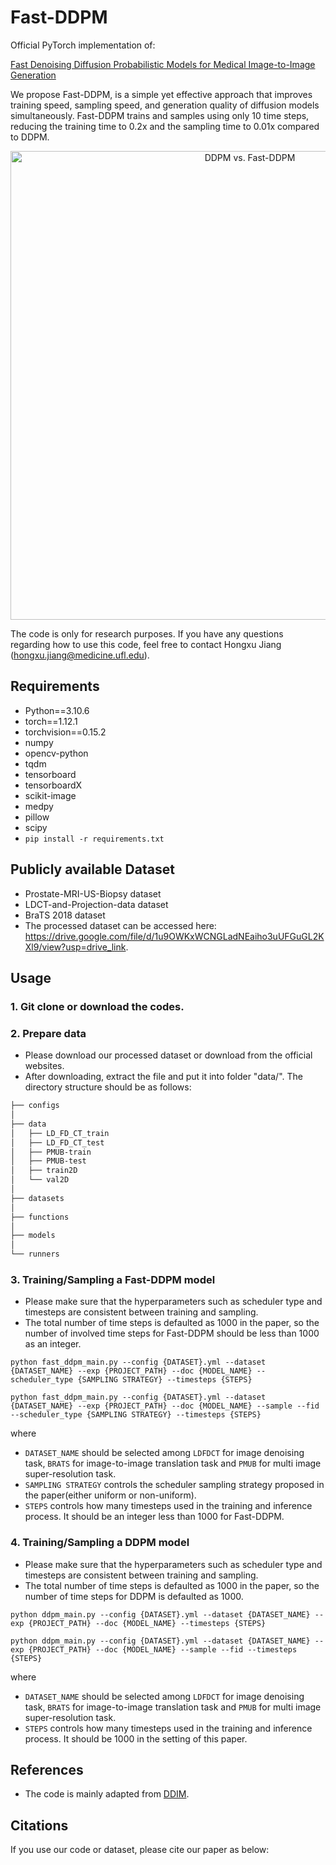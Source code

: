 # Fast-DDPM

Official PyTorch implementation of: 

[Fast Denoising Diffusion Probabilistic Models for Medical Image-to-Image Generation](https://arxiv.org/abs/2405.14802v1) 

We propose Fast-DDPM, is a simple yet effective approach that improves training speed, sampling speed, and generation quality of diffusion models simultaneously. Fast-DDPM trains and samples using only 10 time steps, reducing the training time to 0.2x and the sampling time to 0.01x compared to DDPM.

<p align="center">
  <img src="Images/Overview.png" alt="DDPM vs. Fast-DDPM" width="750">
</p>

The code is only for research purposes. If you have any questions regarding how to use this code, feel free to contact Hongxu Jiang (hongxu.jiang@medicine.ufl.edu).

## Requirements
* Python==3.10.6
* torch==1.12.1
* torchvision==0.15.2
* numpy
* opencv-python
* tqdm
* tensorboard
* tensorboardX
* scikit-image
* medpy
* pillow
* scipy
* `pip install -r requirements.txt`

## Publicly available Dataset
- Prostate-MRI-US-Biopsy dataset
- LDCT-and-Projection-data dataset
- BraTS 2018 dataset
- The processed dataset can be accessed here: https://drive.google.com/file/d/1u9OWKxWCNGLadNEaiho3uUFGuGL2KXl9/view?usp=drive_link.

## Usage
### 1. Git clone or download the codes.

### 2. Prepare data
* Please download our processed dataset or download from the official websites.
* After downloading, extract the file and put it into folder "data/". The directory structure should be as follows:

```bash
├── configs
│
├── data
│	├── LD_FD_CT_train
│	├── LD_FD_CT_test
│	├── PMUB-train
│	├── PMUB-test
│	├── train2D
│	└── val2D
│
├── datasets
│
├── functions
│
├── models
│
└── runners

```


### 3. Training/Sampling a Fast-DDPM model
* Please make sure that the hyperparameters such as scheduler type and timesteps are consistent between training and sampling.
* The total number of time steps is defaulted as 1000 in the paper, so the number of involved time steps for Fast-DDPM should be less than 1000 as an integer.
```
python fast_ddpm_main.py --config {DATASET}.yml --dataset {DATASET_NAME} --exp {PROJECT_PATH} --doc {MODEL_NAME} --scheduler_type {SAMPLING STRATEGY} --timesteps {STEPS}
```
```
python fast_ddpm_main.py --config {DATASET}.yml --dataset {DATASET_NAME} --exp {PROJECT_PATH} --doc {MODEL_NAME} --sample --fid --scheduler_type {SAMPLING STRATEGY} --timesteps {STEPS}
```

where 
- `DATASET_NAME` should be selected among `LDFDCT` for image denoising task, `BRATS` for image-to-image translation task and `PMUB` for multi image super-resolution task.
- `SAMPLING STRATEGY` controls the scheduler sampling strategy proposed in the paper(either uniform or non-uniform).
- `STEPS` controls how many timesteps used in the training and inference process. It should be an integer less than 1000 for Fast-DDPM.


### 4. Training/Sampling a DDPM model
* Please make sure that the hyperparameters such as scheduler type and timesteps are consistent between training and sampling.
* The total number of time steps is defaulted as 1000 in the paper, so the number of time steps for DDPM is defaulted as 1000.
```
python ddpm_main.py --config {DATASET}.yml --dataset {DATASET_NAME} --exp {PROJECT_PATH} --doc {MODEL_NAME} --timesteps {STEPS}
```
```
python ddpm_main.py --config {DATASET}.yml --dataset {DATASET_NAME} --exp {PROJECT_PATH} --doc {MODEL_NAME} --sample --fid --timesteps {STEPS}
```

where 
- `DATASET_NAME` should be selected among `LDFDCT` for image denoising task, `BRATS` for image-to-image translation task and `PMUB` for multi image super-resolution task.
- `STEPS` controls how many timesteps used in the training and inference process. It should be 1000 in the setting of this paper.


## References
* The code is mainly adapted from [DDIM](https://github.com/ermongroup/ddim).


## Citations
If you use our code or dataset, please cite our paper as below:
